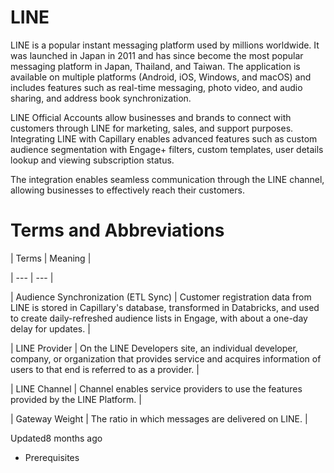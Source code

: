 # LINE

LINE is a popular instant messaging platform used by millions worldwide. It was launched in Japan in 2011 and has since become the most popular messaging platform in Japan, Thailand, and Taiwan. The application is available on multiple platforms (Android, iOS, Windows, and macOS) and includes features such as real-time messaging, photo video, and audio sharing, and address book synchronization.

LINE Official Accounts allow businesses and brands to connect with customers through LINE for marketing, sales, and support purposes. Integrating LINE with Capillary enables advanced features such as custom audience segmentation with Engage+ filters, custom templates, user details lookup and viewing subscription status.

The integration enables seamless communication through the LINE channel, allowing businesses to effectively reach their customers.

# Terms and Abbreviations

| Terms | Meaning |

| --- | --- |

| Audience Synchronization (ETL Sync) | Customer registration data from LINE is stored in Capillary's database, transformed in Databricks, and used to create daily-refreshed audience lists in Engage, with about a one-day delay for updates. |

| LINE Provider | On the LINE Developers site, an individual developer, company, or organization that provides service and acquires information of users to that end is referred to as a provider. |

| LINE Channel | Channel enables service providers to use the features provided by the LINE Platform. |

| Gateway Weight | The ratio in which messages are delivered on LINE. |



Updated8 months ago

- Prerequisites
